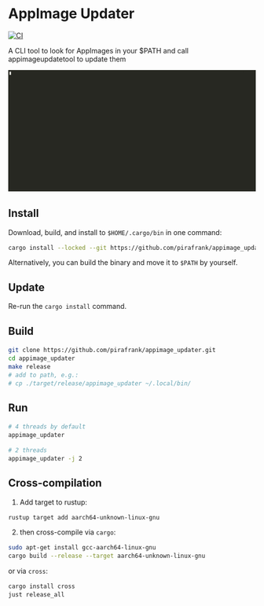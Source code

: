 # AppImage Updater

[![CI](https://github.com/pirafrank/appimage_updater/actions/workflows/ci.yml/badge.svg)](https://github.com/pirafrank/appimage_updater/actions/workflows/ci.yml)

A CLI tool to look for AppImages in your $PATH and call appimageupdatetool to update them

 ![GIF Image with demo of the tool](./assets/appimageupdater.gif)

## Install

Download, build, and install to `$HOME/.cargo/bin` in one command:

```sh
cargo install --locked --git https://github.com/pirafrank/appimage_updater
```

Alternatively, you can build the binary and move it to `$PATH` by yourself.

## Update

Re-run the `cargo install` command.

## Build

```sh
git clone https://github.com/pirafrank/appimage_updater.git
cd appimage_updater
make release
# add to path, e.g.:
# cp ./target/release/appimage_updater ~/.local/bin/
```

## Run

```sh
# 4 threads by default
appimage_updater
```

```sh
# 2 threads
appimage_updater -j 2
```


## Cross-compilation

1. Add target to rustup:

```sh
rustup target add aarch64-unknown-linux-gnu
```

2. then cross-compile via `cargo`:

```sh
sudo apt-get install gcc-aarch64-linux-gnu
cargo build --release --target aarch64-unknown-linux-gnu
```

or via `cross`:

```sh
cargo install cross
just release_all
```
